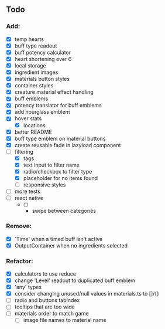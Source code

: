 ## Todo

### Add:
- [x] temp hearts
- [x] buff type readout
- [x] buff potency calculator
- [x] heart shortening over 6
- [x] local storage
- [x] ingredient images
- [x] materials button styles
- [x] container styles
- [x] creature material effect handling
- [x] buff emblems
- [x] potency translator for buff emblems
- [x] add hourglass emblem
- [x] hover stats
	- [x] locations
- [x] better README
- [x] buff type emblem on material buttons
- [x] create reusable fade in lazyload component
- [ ] filtering
	- [x] tags
	- [x] text input to filter name
	- [x] radio/checkbox to filter type
	- [x] placeholder for no items found
	- [ ] responsive styles
- [ ] more tests
- [ ] react native
	- [ ] - swipe between categories

### Remove:
- [x] 'Time' when a timed buff isn't active
- [x] OutputContainer when no ingredients selected

### Refactor:
- [x] calculators to use reduce
- [x] change 'Level' readout to duplicated buff emblem
- [x] 'any' types
- [x] consider changing unused/null values in materials.ts to []/{}
- [ ] radio and buttons tabIndex
- [ ] tooltips that are too wide
- [ ] materials order to match game
	- [ ] image file names to material name
